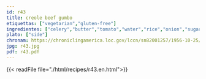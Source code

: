 ```yaml
---
id: r43
title: creole beef gumbo
etiquettas: ["vegetarian","gluten-free"]
ingredientes: ["celery","butter","tomato","water","rice","onion","sugar","salt","Worcestershire sauce"]
plato: ["side"]
chronam: https://chroniclingamerica.loc.gov/lccn/sn82001257/1956-10-25/ed-1/seq-5/
jpg: r43.jpg
pdf: r43.pdf
---
```


{{< readFile file="./html/recipes/r43.en.html">}}